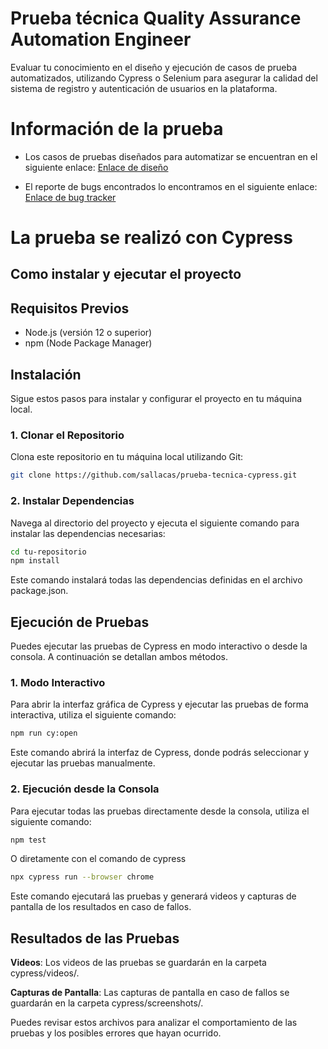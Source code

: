 # Prueba técnica Quality Assurance Automation Engineer

Evaluar tu conocimiento en el diseño y ejecución de casos de prueba automatizados, utilizando Cypress o Selenium para asegurar la calidad del sistema de registro y autenticación de usuarios en la plataforma.

# Información de la prueba

- Los casos de pruebas diseñados para automatizar se encuentran en el siguiente enlace: [Enlace de diseño](https://docs.google.com/spreadsheets/d/1NZE0UU4KfJgA8L3TXrFeRnN6peBSRS-M/edit?usp=sharing&ouid=115363708547556792577&rtpof=true&sd=true)

- El reporte de bugs encontrados lo encontramos en el siguiente enlace: [Enlace de bug tracker](https://knotty-neem-79b.notion.site/a7840ce1684d4a1aab311409495aed97?v=e9101d9d3f2040098e28bb31388cde91&pvs=4)

# La prueba se realizó con Cypress

## Como instalar y ejecutar el proyecto

## Requisitos Previos

- Node.js (versión 12 o superior)
- npm (Node Package Manager)

## Instalación

Sigue estos pasos para instalar y configurar el proyecto en tu máquina local.

### 1. Clonar el Repositorio

Clona este repositorio en tu máquina local utilizando Git:

```bash
git clone https://github.com/sallacas/prueba-tecnica-cypress.git
```
### 2. Instalar Dependencias
Navega al directorio del proyecto y ejecuta el siguiente comando para instalar las dependencias necesarias:

```bash
cd tu-repositorio
npm install
```

Este comando instalará todas las dependencias definidas en el archivo package.json.

## Ejecución de Pruebas
Puedes ejecutar las pruebas de Cypress en modo interactivo o desde la consola. A continuación se detallan ambos métodos.

### 1. Modo Interactivo
Para abrir la interfaz gráfica de Cypress y ejecutar las pruebas de forma interactiva, utiliza el siguiente comando:

```bash
npm run cy:open
```
Este comando abrirá la interfaz de Cypress, donde podrás seleccionar y ejecutar las pruebas manualmente.

### 2. Ejecución desde la Consola
Para ejecutar todas las pruebas directamente desde la consola, utiliza el siguiente comando:

```bash
npm test
```

O diretamente con el comando de cypress

```bash
npx cypress run --browser chrome
```

Este comando ejecutará las pruebas y generará videos y capturas de pantalla de los resultados en caso de fallos.

## Resultados de las Pruebas

**Videos**: Los videos de las pruebas se guardarán en la carpeta cypress/videos/.

**Capturas de Pantalla**: Las capturas de pantalla en caso de fallos se guardarán en la carpeta cypress/screenshots/.

Puedes revisar estos archivos para analizar el comportamiento de las pruebas y los posibles errores que hayan ocurrido.